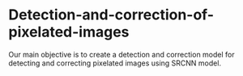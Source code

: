 # Detection-and-correction-of-pixelated-images
Our main objective is to create a detection and correction model for detecting and correcting pixelated images using SRCNN model.
